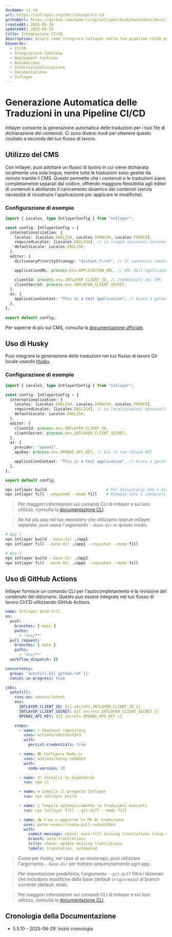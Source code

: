 ```yaml
---
docName: ci_cd
url: https://intlayer.org/doc/concept/ci-cd
githubUrl: https://github.com/aymericzip/intlayer/blob/main/docs/docs/it/CI_CD.md
createdAt: 2025-05-20
updatedAt: 2025-06-29
title: Integrazione CI/CD
description: Scopri come integrare Intlayer nella tua pipeline CI/CD per la gestione e il deployment automatico dei contenuti.
keywords:
  - CI/CD
  - Integrazione Continua
  - Deployment Continuo
  - Automazione
  - Internazionalizzazione
  - Documentazione
  - Intlayer
---
```


# Generazione Automatica delle Traduzioni in una Pipeline CI/CD

Intlayer consente la generazione automatica delle traduzioni per i tuoi file di dichiarazione dei contenuti. Ci sono diversi modi per ottenere questo risultato a seconda del tuo flusso di lavoro.

## Utilizzo del CMS

Con Intlayer, puoi adottare un flusso di lavoro in cui viene dichiarata localmente una sola lingua, mentre tutte le traduzioni sono gestite da remoto tramite il CMS. Questo permette che i contenuti e le traduzioni siano completamente separati dal codice, offrendo maggiore flessibilità agli editor di contenuti e abilitando il caricamento dinamico dei contenuti (senza necessità di ricostruire l'applicazione per applicare le modifiche).

### Configurazione di esempio

```ts fileName="intlayer.config.ts"
import { Locales, type IntlayerConfig } from "intlayer";

const config: IntlayerConfig = {
  internationalization: {
    locales: [Locales.ENGLISH, Locales.SPANISH, Locales.FRENCH],
    requiredLocales: [Locales.ENGLISH], // Le lingue opzionali saranno gestite da remoto
    defaultLocale: Locales.ENGLISH,
  },
  editor: {
    dictionaryPriorityStrategy: "distant_first", // Il contenuto remoto ha la priorità

    applicationURL: process.env.APPLICATION_URL, // URL dell'applicazione usato dal CMS

    clientId: process.env.INTLAYER_CLIENT_ID, // Credenziali del CMS
    clientSecret: process.env.INTLAYER_CLIENT_SECRET,
  },
  ai: {
    applicationContext: "This is a test application", // Aiuta a garantire una generazione coerente delle traduzioni
  },
};

export default config;
```

Per saperne di più sul CMS, consulta la [documentazione ufficiale](https://github.com/aymericzip/intlayer/blob/main/docs/docs/it/intlayer_CMS.md).

## Uso di Husky

Puoi integrare la generazione delle traduzioni nel tuo flusso di lavoro Git locale usando [Husky](https://typicode.github.io/husky/).

### Configurazione di esempio

```ts fileName="intlayer.config.ts"
import { Locales, type IntlayerConfig } from "intlayer";

const config: IntlayerConfig = {
  internationalization: {
    locales: [Locales.ENGLISH, Locales.SPANISH, Locales.FRENCH],
    requiredLocales: [Locales.ENGLISH], // Le localizzazioni opzionali sono gestite da remoto
    defaultLocale: Locales.ENGLISH,
  },
  editor: {
    clientId: process.env.INTLAYER_CLIENT_ID,
    clientSecret: process.env.INTLAYER_CLIENT_SECRET,
  },
  ai: {
    provider: "openai",
    apiKey: process.env.OPENAI_API_KEY, // Usa la tua chiave API

    applicationContext: "This is a test application", // Aiuta a garantire una generazione coerente delle traduzioni
  },
};

export default config;
```

```bash fileName=".husky/pre-push"
npx intlayer build                          # Per assicurarsi che i dizionari siano aggiornati
npx intlayer fill --unpushed --mode fill    # Riempie solo i contenuti mancanti, non aggiorna quelli esistenti
```

> Per maggiori informazioni sui comandi CLI di Intlayer e sul loro utilizzo, consulta la [documentazione CLI](https://github.com/aymericzip/intlayer/blob/main/docs/docs/it/intlayer_cli.md).

> Se hai più app nel tuo repository che utilizzano istanze intlayer separate, puoi usare l'argomento `--base-dir` in questo modo:

```bash fileName=".husky/pre-push"
# App 1
npx intlayer build --base-dir ./app1
npx intlayer fill --base-dir ./app1 --unpushed --mode fill

# App 2
npx intlayer build --base-dir ./app2
npx intlayer fill --base-dir ./app2 --unpushed --mode fill
```

## Uso di GitHub Actions

Intlayer fornisce un comando CLI per l'autocompletamento e la revisione del contenuto del dizionario. Questo può essere integrato nel tuo flusso di lavoro CI/CD utilizzando GitHub Actions.

```yaml fileName=".github/workflows/intlayer-translate.yml"
name: Intlayer Auto-Fill
on:
  push:
    branches: [ main ]
    paths:
      - 'src/**'
  pull_request:
    branches: [ main ]
    paths:
      - 'src/**'
  workflow_dispatch: {}

concurrency:
  group: 'autofill-${{ github.ref }}'
  cancel-in-progress: true

jobs:
  autofill:
    runs-on: ubuntu-latest
    env:
      INTLAYER_CLIENT_ID: ${{ secrets.INTLAYER_CLIENT_ID }}
      INTLAYER_CLIENT_SECRET: ${{ secrets.INTLAYER_CLIENT_SECRET }}
      OPENAI_API_KEY: ${{ secrets.OPENAI_API_KEY }}

    steps:
      - name: ⬇️ Checkout repository
        uses: actions/checkout@v3
        with:
          persist-credentials: true

      - name: 🟢 Configura Node.js
        uses: actions/setup-node@v3
        with:
          node-version: 20

      - name: 📦 Installa le dipendenze
        run: npm ci

      - name: ⚙️ Compila il progetto Intlayer
        run: npx intlayer build

      - name: 🤖 Compila automaticamente le traduzioni mancanti
        run: npx intlayer fill --git-diff --mode fill

      - name: 📤 Crea o aggiorna la PR di traduzione
        uses: peter-evans/create-pull-request@v4
        with:
          commit-message: chore: auto-fill missing translations [skip ci]
          branch: auto-translations
          title: chore: update missing translations
          labels: translation, automated
```

> Come per Husky, nel caso di un monorepo, puoi utilizzare l'argomento `--base-dir` per trattare sequenzialmente ogni app.

> Per impostazione predefinita, l'argomento `--git-diff` filtra i dizionari che includono modifiche dalla base (default `origin/main`) al branch corrente (default: `HEAD`).

> Per maggiori informazioni sui comandi CLI di Intlayer e sul loro utilizzo, consulta la [documentazione CLI](https://github.com/aymericzip/intlayer/blob/main/docs/docs/it/intlayer_cli.md).

## Cronologia della Documentazione

- 5.5.10 - 2025-06-29: Inizio cronologia
